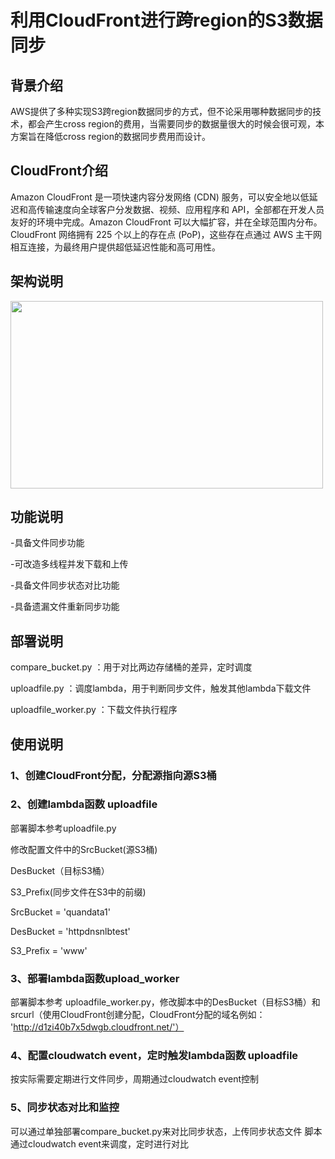 # 利用CloudFront进行跨region的S3数据同步

## 背景介绍
AWS提供了多种实现S3跨region数据同步的方式，但不论采用哪种数据同步的技术，都会产生cross region的费用，当需要同步的数据量很大的时候会很可观，本方案旨在降低cross region的数据同步费用而设计。

## CloudFront介绍
Amazon CloudFront 是一项快速内容分发网络 (CDN) 服务，可以安全地以低延迟和高传输速度向全球客户分发数据、视频、应用程序和 API，全部都在开发人员友好的环境中完成。Amazon CloudFront 可以大幅扩容，并在全球范围内分布。CloudFront 网络拥有 225 个以上的存在点 (PoP)，这些存在点通过 AWS 主干网相互连接，为最终用户提供超低延迟性能和高可用性。

## 架构说明
<img src="https://user-images.githubusercontent.com/75667661/128048056-824ffd31-e223-4c96-9930-79cb7c5a1c22.png" width="500" height="300"/><br/>

## 功能说明

-具备文件同步功能

-可改造多线程并发下载和上传

-具备文件同步状态对比功能

-具备遗漏文件重新同步功能


## 部署说明
compare_bucket.py    ：用于对比两边存储桶的差异，定时调度

uploadfile.py        ：调度lambda，用于判断同步文件，触发其他lambda下载文件

uploadfile_worker.py ：下载文件执行程序


## 使用说明

### 1、创建CloudFront分配，分配源指向源S3桶

### 2、创建lambda函数 uploadfile
部署脚本参考uploadfile.py 

修改配置文件中的SrcBucket(源S3桶) 

DesBucket（目标S3桶）

S3_Prefix(同步文件在S3中的前缀)

SrcBucket = 'quandata1'

DesBucket = 'httpdnsnlbtest'

S3_Prefix = 'www'

### 3、部署lambda函数upload_worker
部署脚本参考 uploadfile_worker.py，修改脚本中的DesBucket（目标S3桶）和srcurl（使用CloudFront创建分配，CloudFront分配的域名例如： 'http://d1zi40b7x5dwgb.cloudfront.net/'）

### 4、配置cloudwatch event，定时触发lambda函数 uploadfile

按实际需要定期进行文件同步，周期通过cloudwatch event控制

### 5、同步状态对比和监控

可以通过单独部署compare_bucket.py来对比同步状态，上传同步状态文件
脚本通过cloudwatch event来调度，定时进行对比
